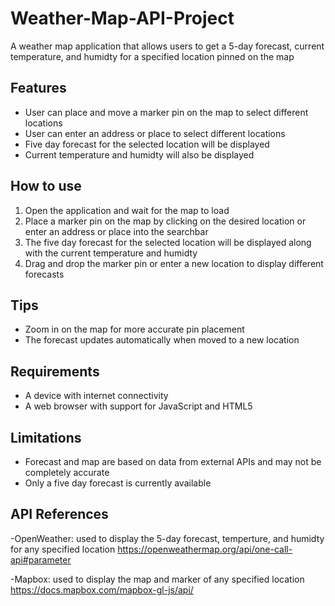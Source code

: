 # Weather-Map-API-Project
A weather map application that allows users to get a 5-day forecast, current temperature, and humidty for a specified location pinned on the map

## Features
- User can place and move a marker pin on the map to select different locations
- User can enter an address or place to select different locations
- Five day forecast for the selected location will be displayed
- Current temperature and humidty will also be displayed

## How to use
1. Open the application and wait for the map to load
2. Place a marker pin on the map by clicking on the desired location or enter an address or place into the searchbar
3. The five day forecast for the selected location will be displayed along with the current temperature and humidty
4. Drag and drop the marker pin or enter a new location to display different forecasts

## Tips
- Zoom in on the map for more accurate pin placement
- The forecast updates automatically when moved to a new location

## Requirements
- A device with internet connectivity
- A web browser with support for JavaScript and HTML5

## Limitations
- Forecast and map are based on data from external APIs and may not be completely accurate
- Only a five day forecast is currently available

## API References
-OpenWeather: used to display the 5-day forecast, temperture, and humidty for any specified location
https://openweathermap.org/api/one-call-api#parameter

-Mapbox: used to display the map and marker of any specified location
https://docs.mapbox.com/mapbox-gl-js/api/

